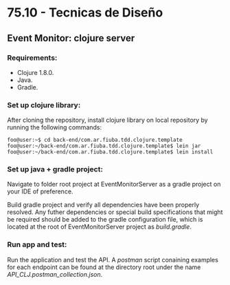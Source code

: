 # 75.10 - Tecnicas de Diseño
## Event Monitor: clojure server

### Requirements:

* Clojure 1.8.0.
* Java.
* Gradle.

### Set up clojure library:

After cloning the repository, install clojure library on local repository by running the following commands:

```console
foo@user:~$ cd back-end/com.ar.fiuba.tdd.clojure.template
foo@user:~/back-end/com.ar.fiuba.tdd.clojure.template$ lein jar
foo@user:~/back-end/com.ar.fiuba.tdd.clojure.template$ lein install
```

### Set up java + gradle project:

Navigate to folder root project at EventMonitorServer as a gradle project on your IDE of preference.

Build gradle project and verify all dependencies have been properly resolved. Any futher dependencies or special build specifications that might be required should be added to the gradle configuration file, which is located at the root of EventMonitorServer project as *build.gradle*.

### Run app and test:

Run the application and test the API. A *postman* script conaining examples for each endpoint can be found at the directory root under the name *API_CLJ.postman_collection.json*.






